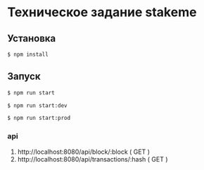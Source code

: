# Техническое задание stakeme

## Установка

```bash
$ npm install
```

## Запуск

```bash
$ npm run start

$ npm run start:dev

$ npm run start:prod
```

### api

1. http://localhost:8080/api/block/:block ( GET ) 
2. http://localhost:8080/api/transactions/:hash ( GET )